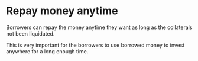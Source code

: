 # Repay money anytime

Borrowers can repay the money anytime they want as long as the collaterals not been liquidated.

This is very important for the borrowers to use borrowed money to invest anywhere for a long enough time.
